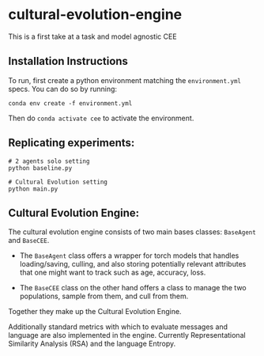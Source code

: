 # cultural-evolution-engine
This is a first take at a task and model agnostic CEE

## Installation Instructions 
To run, first create a python environment matching the `environment.yml` specs. You can do so by running:

```
conda env create -f environment.yml
```

Then do `conda activate cee` to activate the environment.

## Replicating experiments: 

```
# 2 agents solo setting
python baseline.py

# Cultural Evolution setting
python main.py
```


## Cultural Evolution Engine:

The cultural evolution engine consists of two main bases classes: `BaseAgent` and `BaseCEE`. 

- The `BaseAgent` class offers a wrapper for torch models that handles loading/saving, culling, and also storing potentially relevant attributes that one might want to track such as age, accuracy, loss. 

- The `BaseCEE` class on the other hand offers a class to manage the two populations, sample from them, and cull from them. 

Together they make up the Cultural Evolution Engine. 

Additionally standard metrics with which to evaluate messages and language are also implemented in the engine. Currently Representational Similarity Analysis (RSA) and the language Entropy.
